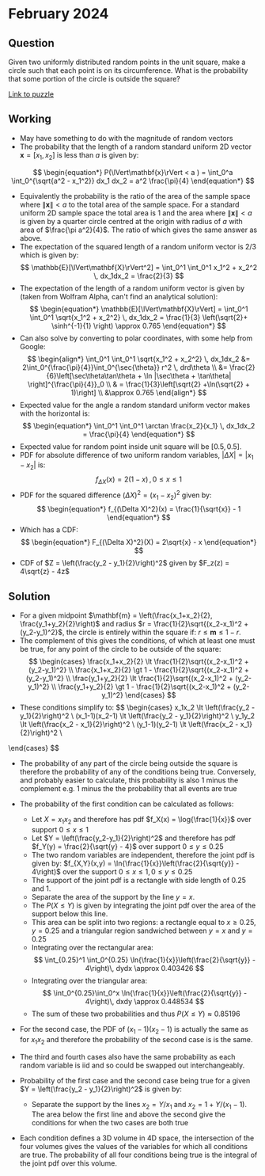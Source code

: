 # February 2024

## Question
Given two uniformly distributed random points in the unit square, make a circle such that each point is on its circumference. What is the probability that some portion of the circle is outside the square?

[Link to puzzle](https://www.janestreet.com/puzzles/some-off-square-index/)


## Working
- May have something to do with the magnitude of random vectors
- The probability that the length of a random standard uniform 2D vector $\mathbf{x} = [x_1,x_2]$ is less than $a$ is given by: 

$$ \begin{equation*}
    P(\lVert\mathbf{x}\rVert < a ) = \int_0^a \int_0^{\sqrt{a^2 - x_1^2}} dx_1 dx_2 = a^2 \frac{\pi}{4}
\end{equation*}
$$
- Equivalently the probability is the ratio of the area of the sample space where $\lVert\mathbf{x}\rVert < a$ to the total area of the sample space. For a standard uniform 2D sample space the total area is $1$ and the area where $\lVert\mathbf{x}\rVert < a$ is given by a quarter circle centred at the origin with radius of $a$ with area of $\frac{\pi a^2}{4}$. The ratio of which gives the same answer as above.
- The expectation of the squared length of a random uniform vector is $2/3$ which is given by:
$$
\mathbb{E}[\lVert\mathbf{X}\rVert^2] = \int_0^1 \int_0^1 x_1^2 + x_2^2 \, dx_1dx_2 = \frac{2}{3}
$$
- The expectation of the length of a random uniform vector is given by (taken from Wolfram Alpha, can't find an analytical solution):
$$
\begin{equation*}
    \mathbb{E}[\lVert\mathbf{X}\rVert] = \int_0^1 \int_0^1 \sqrt{x_1^2 + x_2^2} \, dx_1dx_2 = \frac{1}{3} \left(\sqrt{2}+ \sinh^{-1}{1} \right) \approx 0.765
\end{equation*}
$$
- Can also solve by converting to polar coordinates, with some help from Google:
$$
\begin{align*}
    \int_0^1 \int_0^1 \sqrt{x_1^2 + x_2^2} \, dx_1dx_2 &= 2\int_0^{\frac{\pi}{4}}\int_0^{\sec{\theta}} r^2 \, drd\theta \\ 
    &= \frac{2}{6}\left[\sec\theta\tan\theta + \ln |\sec\theta + \tan\theta|  \right]^{\frac{\pi}{4}}_0 \\
    & = \frac{1}{3}\left[\sqrt{2} +\ln(\sqrt{2} + 1)\right] \\
    &\approx 0.765
\end{align*}
$$
- Expected value for the angle a random standard uniform vector makes with the horizontal is:
$$
\begin{equation*}
    \int_0^1 \int_0^1 \arctan \frac{x_2}{x_1} \, dx_1dx_2 = \frac{\pi}{4}
\end{equation*}
$$
- Expected value for random point inside unit square will be $[0.5, 0.5]$.
- PDF for absolute difference of two uniform random variables, $|\Delta X| = |x_1 - x_2|$ is:
$$
\begin{equation*}
    f_{\Delta X}(x) = 2(1 - x) \,, 0 \le x \le 1
\end{equation*}
$$
- PDF for the squared difference $(\Delta X)^2 = (x_1 - x_2)^2$ given by:
$$
\begin{equation*}
    f_{(\Delta X)^2}(x) = \frac{1}{\sqrt{x}} - 1
\end{equation*}
$$
- Which has a CDF:
$$
\begin{equation*}
    F_{(\Delta X)^2}(X) = 2\sqrt{x} - x
\end{equation*}
$$
- CDF of $Z = \left(\frac{y_2 - y_1}{2}\right)^2$ given by $F_z(z) = 4\sqrt{z} - 4z$ 

## Solution
- For a given midpoint $\mathbf{m} = \left(\frac{x_1+x_2}{2}, \frac{y_1+y_2}{2}\right)$ and radius $r = \frac{1}{2}\sqrt{(x_2-x_1)^2 + (y_2-y_1)^2}$, the circle is entirely within the square if: $r \le \mathbf{m} \le 1 - r$.
- The complement of this gives the conditions, of which at least one must be true, for any point of the circle to be outside of the square:
$$
\begin{cases}
    \frac{x_1+x_2}{2} \lt \frac{1}{2}\sqrt{(x_2-x_1)^2 + (y_2-y_1)^2} \\
    \frac{x_1+x_2}{2} \gt 1 - \frac{1}{2}\sqrt{(x_2-x_1)^2 + (y_2-y_1)^2} \\
    \frac{y_1+y_2}{2} \lt \frac{1}{2}\sqrt{(x_2-x_1)^2 + (y_2-y_1)^2} \\
    \frac{y_1+y_2}{2} \gt 1 - \frac{1}{2}\sqrt{(x_2-x_1)^2 + (y_2-y_1)^2}
\end{cases}
$$
- These conditions simplify to:
$$
\begin{cases}
    x_1x_2 \lt \left(\frac{y_2 - y_1}{2}\right)^2 \\
    (x_1-1)(x_2-1) \lt \left(\frac{y_2 - y_1}{2}\right)^2 \\
    y_1y_2 \lt \left(\frac{x_2 - x_1}{2}\right)^2 \\
    (y_1-1)(y_2-1) \lt \left(\frac{x_2 - x_1}{2}\right)^2 \\

\end{cases}
$$
- The probability of any part of the circle being outside the square is therefore the probability of any of the conditions being true. Conversely, and probably easier to calculate, this probability is also $1$ minus the complement e.g. $1$ minus the the probability that all events are true

- The probability of the first condition can be calculated as follows:
    - Let $X = x_1x_2$ and therefore has pdf $f_X(x) = \log{\frac{1}{x}}$ over support $0 \le x \le 1$
    - Let $Y = \left(\frac{y_2-y_1}{2}\right)^2$ and therefore has pdf $f_Y(y) = \frac{2}{\sqrt{y} - 4}$ over support $0 \le y \le 0.25$
    - The two random variables are independent, therefore the joint pdf is given by: $f_{X,Y}(x,y) = \ln{\frac{1}{x}}\left(\frac{2}{\sqrt{y}} - 4\right)$ over the support $0 \le x \le 1, 0 \le y \le 0.25$
    - The support of the joint pdf is a rectangle with side length of $0.25$ and $1$. 
    - Separate the area of the support by the line $y = x$.
    - The $P(X \le Y)$ is given by integrating the joint pdf over the area of the support below this line.
    - This area can be split into two regions: a rectangle equal to $x \ge 0.25, y = 0.25$ and a triangular region sandwiched between $y = x$ and $y = 0.25$
    - Integrating over the rectangular area:
    $$
        \int_{0.25}^1 \int_0^{0.25} \ln{\frac{1}{x}}\left(\frac{2}{\sqrt{y}} - 4\right)\, dydx \approx 0.403426
    $$
    - Integrating over the triangular area:
    $$
        \int_0^{0.25}\int_0^x \ln{\frac{1}{x}}\left(\frac{2}{\sqrt{y}} - 4\right)\, dxdy \approx 0.448534 
    $$
    - The sum of these two probabilities and thus $P(X \le Y) \approx  0.85196$
- For the second case, the PDF of $(x_1-1)(x_2-1)$ is actually the same as for $x_1x_2$ and therefore the probability of the second case is is the same.
- The third and fourth cases also have the same probability as each random variable is iid and so could be swapped out interchangeably.
- Probability of the first case and the second case being true for a given $Y =  \left(\frac{y_2 - y_1}{2}\right)^2$ is given by:
    - Separate the support by the lines $x_2 = Y/x_1$ and $x_2 = 1 + Y/(x_1-1)$. The area below the first line and above the second give the conditions for when the two cases are both true
- Each condition defines a 3D volume in 4D space, the intersection of the four volumes gives the values of the variables for which all conditions are true. The probability of all four conditions being true is the integral of the joint pdf over this volume.

